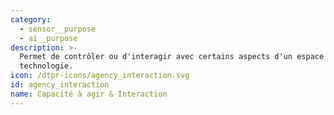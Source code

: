 ```yaml
---
category:
  - sensor__purpose
  - ai__purpose
description: >-
  Permet de contrôler ou d'interagir avec certains aspects d'un espace ou d'une
  technologie.
icon: /dtpr-icons/agency_interaction.svg
id: agency_interaction
name: Capacité à agir & Interaction
---
```


